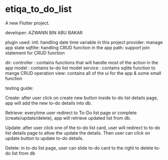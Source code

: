 # etiqa_to_do_list

A new Flutter project.

developer: AZWANN BIN ABU BAKAR

plugin used:
intl: handling date time variable in this project
provider: manage app state
sqflite: handling CRUD function in the app
path: support join statement for CRUD function

dir:
controller : contains functions that will handle most of the action in the app
model : contains to-do list model
service : contains sqlite function to mange CRUD operation
view: contains all of the ui for the app & some small function

testing guide:

Create: after user click on create new button inside to-do list details page, app will add the new to-do details into db.

Retrieve: everytime user redirect to To-Do list page or complete (create/update/delete), app will retrieve updated list from db.

Update: after user click one of the to-do list card, user will redirect to to-do list details page to allow the update the details. Then user can click on update button to update to-do details.

Delete: in to-do list page, user can slide to-do card to the right to delete to-do list from db

